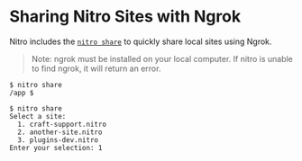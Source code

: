 # Sharing Nitro Sites with Ngrok

Nitro includes the [`nitro share`](commands#share) to quickly share local sites using Ngrok.

> Note: ngrok must be installed on your local computer. If nitro is unable to find ngrok, it will return an error.

```
$ nitro share
/app $

$ nitro share
Select a site:
  1. craft-support.nitro
  2. another-site.nitro
  3. plugins-dev.nitro
Enter your selection: 1
```
